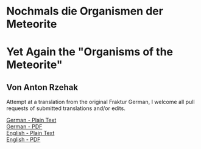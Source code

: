 # Nochmals die Organismen der Meteorite

# Yet Again the "Organisms of the Meteorite"

## Von Anton Rzehak

Attempt at a translation from the original Fraktur German, I welcome all pull requests of submitted translations and/or edits.

[German - Plain Text](full-text-german.md)  
[German - PDF](https://cdn.solaranamnesis.com/DasAusland/1881/37/4/.pdf)  
[English - Plain Text](full-text-english.md)  
[English - PDF](https://cdn.solaranamnesis.com/DasAusland/1881/37/4/.pdf)  
